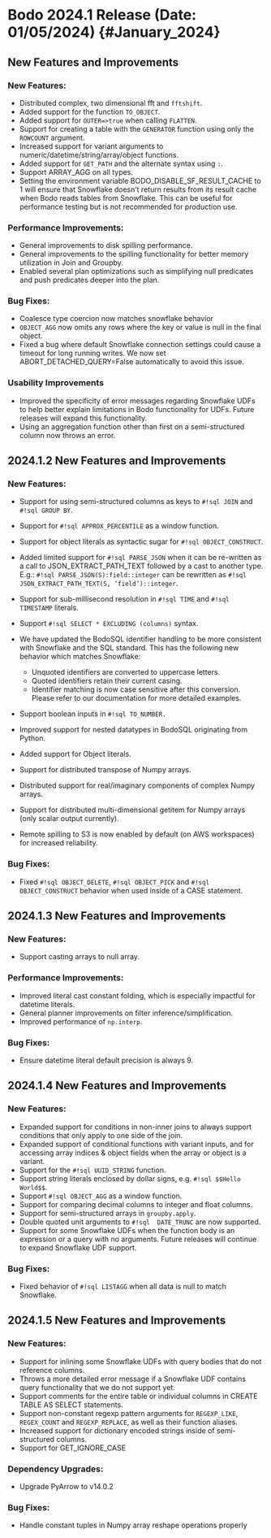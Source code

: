 
Bodo 2024.1 Release (Date: 01/05/2024) {#January_2024}
========================================

## New Features and Improvements


### New Features:

- Distributed complex, two dimensional fft and `fftshift`.
- Added support for the function `TO_OBJECT`.
- Added support for `OUTER=>true` when calling `FLATTEN`.
- Support for creating a table with the `GENERATOR` function using only the `ROWCOUNT` argument.
- Increased support for variant arguments to numeric/datetime/string/array/object functions.
- Added support for `GET_PATH` and the alternate syntax using `:`.
- Support ARRAY_AGG on all types.
- Setting the environment variable BODO_DISABLE_SF_RESULT_CACHE to 1 will ensure that Snowflake doesn’t return results from its result cache when Bodo reads tables from Snowflake. This can be useful for performance testing but is not recommended for production use.


### Performance Improvements:


- General improvements to disk spilling performance.
- General improvements to the spilling functionality for better memory utilization in Join and Groupby.
- Enabled several plan optimizations such as simplifying null predicates and push predicates deeper into the plan.


### Bug Fixes:


- Coalesce type coercion now matches snowflake behavior
- `OBJECT_AGG` now omits any rows where the key or value is null in the final object.
- Fixed a bug where default Snowflake connection settings could cause a timeout for long running writes. We now set ABORT_DETACHED_QUERY=False automatically to avoid this issue.


### Usability Improvements


- Improved the specificity of error messages regarding Snowflake UDFs to help better explain limitations in Bodo functionality for UDFs. Future releases will expand this functionality.
- Using an aggregation function other than first on a semi-structured column now throws an error.


## 2024.1.2 New Features and Improvements


### New Features:


- Support for using semi-structured columns as keys to `#!sql JOIN` and `#!sql GROUP BY`.
- Support for `#!sql APPROX_PERCENTILE` as a window function.
- Support for object literals as syntactic sugar for `#!sql OBJECT_CONSTRUCT`.
- Added limited support for `#!sql PARSE_JSON` when it can be re-written as a call to JSON_EXTRACT_PATH_TEXT followed by a cast to another type. E.g.: `#!sql PARSE_JSON(S):field::integer` can be rewritten as `#!sql JSON_EXTRACT_PATH_TEXT(S, ‘field’)::integer`.
- Support for sub-millisecond resolution in `#!sql TIME` and `#!sql TIMESTAMP` literals.
- Support `#!sql SELECT * EXCLUDING (columns)` syntax.
- We have updated the BodoSQL identifier handling to be more consistent with Snowflake and the SQL standard. This has the following new behavior which matches Snowflake:
   
    * Unquoted identifiers are converted to uppercase letters.
    * Quoted identifiers retain their current casing.
    * Identifier matching is now case sensitive after this conversion. Please refer to our documentation for more detailed examples.

- Support boolean inputs in `#!sql TO_NUMBER.`
- Improved support for nested datatypes in BodoSQL originating from Python.
- Added support for Object literals.
- Support for distributed transpose of Numpy arrays.
- Distributed support for real/imaginary components of complex Numpy arrays.
- Support for distributed multi-dimensional getitem for Numpy arrays (only scalar output currently).
- Remote spilling to S3 is now enabled by default (on AWS workspaces) for increased reliability.


### Bug Fixes:


- Fixed `#!sql OBJECT_DELETE`, `#!sql OBJECT_PICK` and `#!sql OBJECT_CONSTRUCT` behavior when used inside of a CASE statement.



## 2024.1.3 New Features and Improvements


### New Features:


- Support casting arrays to null array.


### Performance Improvements:


- Improved literal cast constant folding, which is especially impactful for datetime literals.
- General planner improvements on filter inference/simplification.
- Improved performance of `np.interp`.



### Bug Fixes:


- Ensure datetime literal default precision is always 9.


## 2024.1.4 New Features and Improvements


### New Features:


- Expanded support for conditions in non-inner joins to always support conditions that only apply to one side of the join.
- Expanded support of conditional functions with variant inputs, and for accessing array indices & object fields when the array or object is a variant.
- Support for the `#!sql UUID_STRING` function.
- Support string literals enclosed by dollar signs, e.g. `#!sql $$Hello World$$`.
- Support `#!sql OBJECT_AGG` as a window function.
- Support for comparing decimal columns to integer and float columns.
- Support for semi-structured arrays in `groupby.apply`.
- Double quoted unit arguments to `#!sql  DATE_TRUNC` are now supported.
- Support for some Snowflake UDFs when the function body is an expression or a query with no arguments. Future releases will continue to expand Snowflake UDF support. 


### Bug Fixes:


- Fixed behavior of `#!sql LISTAGG` when all data is null to match Snowflake.


## 2024.1.5 New Features and Improvements


### New Features:
- Support for inlining some Snowflake UDFs with query bodies that do not reference columns.
- Throws a more detailed error message if a Snowflake UDF contains query functionality that we do not support yet.
- Support comments for the entire table or individual columns in CREATE TABLE AS SELECT statements.
- Support non-constant regexp pattern arguments for `REGEXP_LIKE`, `REGEX_COUNT` and `REGEXP_REPLACE`, as well as their function aliases.
- Increased support for dictionary encoded strings inside of semi-structured columns.
- Support for GET_IGNORE_CASE

### Dependency Upgrades:
- Upgrade PyArrow to v14.0.2

### Bug Fixes:
- Handle constant tuples in Numpy array reshape operations properly

